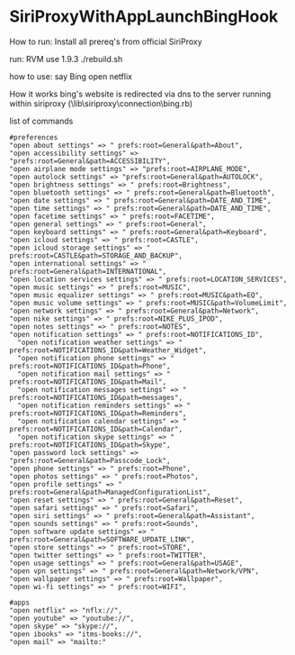SiriProxyWithAppLaunchBingHook
==============================

How to run:
Install all prereq's from official SiriProxy

run:
RVM use 1.9.3
./rebuild.sh

how to use:
say Bing open netflix

How it works
bing's website is redirected via dns to the server running within siriproxy (\lib\siriproxy\connection\bing.rb)

list of commands

    #preferences
    "open about settings" => " prefs:root=General&path=About",
    "open accessibility settings" => "prefs:root=General&path=ACCESSIBILITY",
    "open airplane mode settings" => "prefs:root=AIRPLANE_MODE",
    "open autolock settings" => "prefs:root=General&path=AUTOLOCK",
    "open brightness settings" => " prefs:root=Brightness",
    "open bluetooth settings" => " prefs:root=General&path=Bluetooth",
    "open date settings" => " prefs:root=General&path=DATE_AND_TIME",
    "open time settings" => " prefs:root=General&path=DATE_AND_TIME",
    "open facetime settings" => " prefs:root=FACETIME",
    "open general settings" => " prefs:root=General",
    "open keyboard settings" => " prefs:root=General&path=Keyboard",
    "open icloud settings" => " prefs:root=CASTLE",
    "open icloud storage settings" => " prefs:root=CASTLE&path=STORAGE_AND_BACKUP",
    "open international settings" => " prefs:root=General&path=INTERNATIONAL",
    "open location services settings" => " prefs:root=LOCATION_SERVICES",
    "open music settings" => " prefs:root=MUSIC",
    "open music equalizer settings" => " prefs:root=MUSIC&path=EQ",
    "open music volume settings" => " prefs:root=MUSIC&path=VolumeLimit",
    "open network settings" => " prefs:root=General&path=Network",
    "open nike settings" => " prefs:root=NIKE_PLUS_IPOD",
    "open notes settings" => " prefs:root=NOTES",
    "open notification settings" => " prefs:root=NOTIFICATIONS_ID",
      "open notification weather settings" => " prefs:root=NOTIFICATIONS_ID&path=Weather_Widget",
      "open notification phone settings" => " prefs:root=NOTIFICATIONS_ID&path=Phone",
      "open notification mail settings" => " prefs:root=NOTIFICATIONS_ID&path=Mail",
      "open notification messages settings" => " prefs:root=NOTIFICATIONS_ID&path=messages",
      "open notification reminders settings" => " prefs:root=NOTIFICATIONS_ID&path=Reminders",
      "open notification calendar settings" => " prefs:root=NOTIFICATIONS_ID&path=Calendar",
      "open notification skype settings" => " prefs:root=NOTIFICATIONS_ID&path=Skype",
    "open password lock settings" => "prefs:root=General&path=Passcode_Lock",
    "open phone settings" => " prefs:root=Phone",
    "open photos settings" => " prefs:root=Photos",
    "open profile settings" => " prefs:root=General&path=ManagedConfigurationList",
    "open reset settings" => " prefs:root=General&path=Reset",
    "open safari settings" => " prefs:root=Safari",
    "open siri settings" => " prefs:root=General&path=Assistant",
    "open sounds settings" => " prefs:root=Sounds",
    "open software update settings" => " prefs:root=General&path=SOFTWARE_UPDATE_LINK",
    "open store settings" => " prefs:root=STORE",
    "open twitter settings" => " prefs:root=TWITTER",
    "open usage settings" => " prefs:root=General&path=USAGE",
    "open vpn settings" => " prefs:root=General&path=Network/VPN",
    "open wallpaper settings" => " prefs:root=Wallpaper",
    "open wi-fi settings" => " prefs:root=WIFI",

    #apps
    "open netflix" => "nflx://",
    "open youtube" => "youtube://",
    "open skype" => "skype://",
    "open ibooks" => "itms-books://",
    "open mail" => "mailto:"
